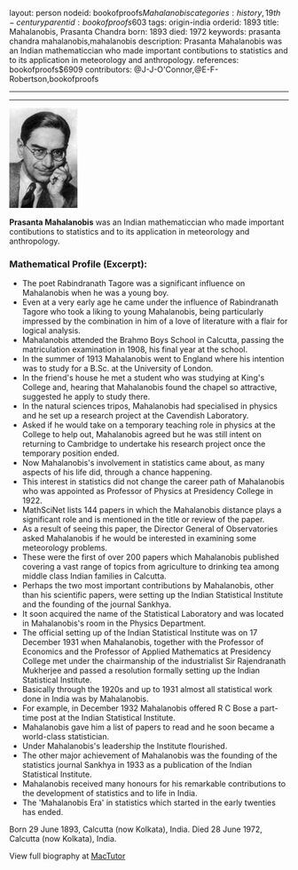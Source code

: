 layout: person
nodeid: bookofproofs$Mahalanobis
categories: history,19th-century
parentid: bookofproofs$603
tags: origin-india
orderid: 1893
title: Mahalanobis, Prasanta Chandra
born: 1893
died: 1972
keywords: prasanta chandra mahalanobis,mahalanobis
description: Prasanta Mahalanobis was an Indian mathematiccian who made important contibutions to statistics and to its application in meteorology and anthropology.
references: bookofproofs$6909
contributors: @J-J-O'Connor,@E-F-Robertson,bookofproofs

---



---

![Mahalanobis.jpg](https://github.com/bookofproofs/bookofproofs.github.io/blob/main/_sources/_assets/images/portraits/Mahalanobis.jpg?raw=true)

**Prasanta Mahalanobis** was an Indian mathematiccian who made important contibutions to statistics and to its application in meteorology and anthropology.

### Mathematical Profile (Excerpt):
* The poet Rabindranath Tagore was a significant influence on Mahalanobis when he was a young boy.
* Even at a very early age he came under the influence of Rabindranath Tagore who took a liking to young Mahalanobis, being particularly impressed by the combination in him of a love of literature with a flair for logical analysis.
* Mahalanobis attended the Brahmo Boys School in Calcutta, passing the matriculation examination in 1908, his final year at the school.
* In the summer of 1913 Mahalanobis went to England where his intention was to study for a B.Sc. at the University of London.
* In the friend's house he met a student who was studying at King's College and, hearing that Mahalanobis found the chapel so attractive, suggested he apply to study there.
* In the natural sciences tripos, Mahalanobis had specialised in physics and he set up a research project at the Cavendish Laboratory.
* Asked if he would take on a temporary teaching role in physics at the College to help out, Mahalanobis agreed but he was still intent on returning to Cambridge to undertake his research project once the temporary position ended.
* Now Mahalanobis's involvement in statistics came about, as many aspects of his life did, through a chance happening.
* This interest in statistics did not change the career path of Mahalanobis who was appointed as Professor of Physics at Presidency College in 1922.
* MathSciNet lists 144 papers in which the Mahalanobis distance plays a significant role and is mentioned in the title or review of the paper.
* As a result of seeing this paper, the Director General of Observatories asked Mahalanobis if he would be interested in examining some meteorology problems.
* These were the first of over 200 papers which Mahalanobis published covering a vast range of topics from agriculture to drinking tea among middle class Indian families in Calcutta.
* Perhaps the two most important contributions by Mahalanobis, other than his scientific papers, were setting up the Indian Statistical Institute and the founding of the journal Sankhya.
* It soon acquired the name of the Statistical Laboratory and was located in Mahalanobis's room in the Physics Department.
* The official setting up of the Indian Statistical Institute was on 17 December 1931 when Mahalanobis, together with the Professor of Economics and the Professor of Applied Mathematics at Presidency College met under the chairmanship of the industrialist Sir Rajendranath Mukherjee and passed a resolution formally setting up the Indian Statistical Institute.
* Basically through the 1920s and up to 1931 almost all statistical work done in India was by Mahalanobis.
* For example, in December 1932 Mahalanobis offered R C Bose a part-time post at the Indian Statistical Institute.
* Mahalanobis gave him a list of papers to read and he soon became a world-class statistician.
* Under Mahalanobis's leadership the Institute flourished.
* The other major achievement of Mahalanobis was the founding of the statistics journal Sankhya in 1933 as a publication of the Indian Statistical Institute.
* Mahalanobis received many honours for his remarkable contributions to the development of statistics and to life in India.
* The 'Mahalanobis Era' in statistics which started in the early twenties has ended.

Born 29 June 1893, Calcutta (now Kolkata), India. Died 28 June 1972, Calcutta (now Kolkata), India.

View full biography at [MacTutor](https://mathshistory.st-andrews.ac.uk/Biographies/Mahalanobis/)
